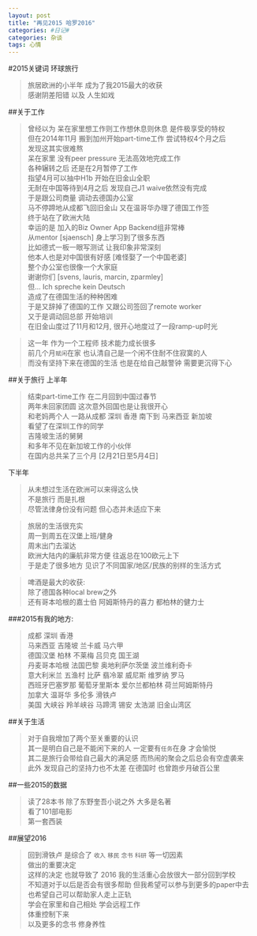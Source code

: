 ```yaml
---
layout: post
title: "再见2015 哈罗2016"
categories: #日记#
categories: 杂谈
tags: 心情
---
```


#2015关键词 环球旅行
>旅居欧洲的小半年 成为了我2015最大的收获    
>感谢阴差阳错 以及 人生如戏    

##关于工作
>曾经以为 呆在家里想工作则工作想休息则休息 是件极享受的特权   
>但在2014年11月 搬到加州开始part-time工作 尝试特权4个月之后   
>发现这其实很难熬   
>呆在家里 没有peer pressure 无法高效地完成工作    
>各种辗转之后 还是在2月暂停了工作   
>指望4月可以抽中H1b 开始在旧金山全职    
>无耐在中国等待到4月之后 发现自己J1 waive依然没有完成    
>于是跟公司商量 调动去德国办公室   
>马不停蹄地从成都飞回旧金山 又在温哥华办理了德国工作签   
>终于站在了欧洲大陆     
>幸运的是 加入的Biz Owner App Backend组非常棒    
>从mentor [sjaensch] 身上学习到了很多东西    
>比如德式一板一眼写测试 让我印象非常深刻    
>他本人也是对中国很有好感 [难怪娶了一个中国老婆]   
>整个办公室也很像一个大家庭    
>谢谢你们 [svens, lauris, marcin, zparmley]    
>但... Ich spreche kein Deutsch    
>造成了在德国生活的种种困难   
>于是又辞掉了德国的工作 又跟公司签回了remote worker    
>又于是调动回总部 开始培训   
>在旧金山度过了11月和12月, 很开心地度过了一段ramp-up时光   

>这一年 作为一个工程师 技术能力成长很多   
>前几个月`赋闲`在家 也认清自己是一个闲不住耐不住寂寞的人   
>而没有坚持下来在德国的生活 也是在给自己敲警钟 需要更沉得下心     

##关于旅行
上半年
>结束part-time工作 在二月回到中国过春节   
>两年未回家团圆 这次意外回国也是让我很开心    
>和老妈两个人 一路从成都 深圳 香港 南下到 马来西亚 新加坡    
>看望了在深圳工作的同学     
>吉隆坡生活的舅舅     
>和多年不见在新加坡工作的小伙伴    
>在国内总共呆了三个月 [2月21日至5月4日]    

下半年
>从未想过生活在欧洲可以来得这么快    
>不是旅行 而是扎根   
>尽管法律身份没有问题 但心态并未适应下来   

>旅居的生活很充实   
>周一到周五在汉堡上班/健身   
>周末出门去溜达   
>欧洲大陆内的廉航非常方便 往返总在100欧元上下    
>于是走了很多地方 见识了不同国家/地区/民族的别样的生活方式   

>啤酒是最大的收获:    
>除了德国各种local brew之外    
>还有哥本哈根的嘉士伯 阿姆斯特丹的喜力 都柏林的健力士   

###2015有我的地方:
>成都 深圳 香港    
>马来西亚 吉隆坡 兰卡威 马六甲    
>德国汉堡 柏林 不莱梅 吕贝克 国王湖    
>丹麦哥本哈根 法国巴黎 奥地利萨尔茨堡 波兰维利奇卡    
>意大利米兰 五渔村 比萨 翡冷翠 威尼斯 维罗纳 罗马    
>西班牙巴塞罗那 葡萄牙里斯本 爱尔兰都柏林 荷兰阿姆斯特丹    
>加拿大 温哥华 多伦多 滑铁卢    
>美国 大峡谷 羚羊峡谷 马蹄湾 锡安 太浩湖 旧金山湾区   

##关于生活
>对于自我增加了两个至关重要的认识    
>其一是明白自己是不能闲下来的人 一定要有`任务`在身 才会愉悦    
>其二是旅行会带给自己最大的满足感 而热闹的聚会之后总会有空虚袭来   
>此外 发现自己的坚持力也不太差 在德国时 也曾跑步月破百公里    

##一些2015的数据
>读了28本书 除了东野奎吾小说之外 大多是名著   
>看了101部电影    
>第一套西装   

##展望2016
>回到滑铁卢 是综合了 `收入` `移民` `念书` `科研` 等一切因素    
>做出的重要决定   
>这样的决定 也就导致了 2016 我的生活重心会放很大一部分回到学校    
>不知道对于以后是否会有很多帮助 但我希望可以参与到更多的paper中去    
>也希望自己可以帮助家人走上正轨   
>学会在家里和自己相处 学会远程工作    
>体重控制下来    
>以及更多的念书 修身养性    
